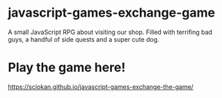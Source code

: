# javascript-games-exchange-game
A small JavaScript RPG about visiting our shop.  Filled with terrifing bad guys, a handful of side quests and a super cute dog.

# Play the game here!

https://sciokan.github.io/javascript-games-exchange-the-game/
